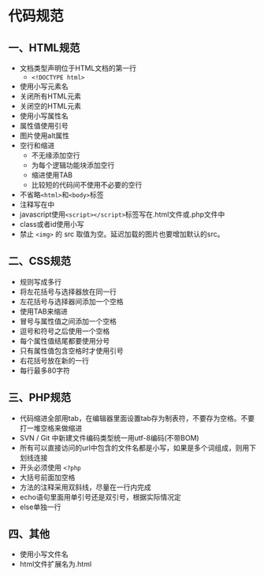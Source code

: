 # 代码规范

## 一、HTML规范
* 文档类型声明位于HTML文档的第一行
    * `<!DOCTYPE html>`
* 使用小写元素名
* 关闭所有HTML元素
* 关闭空的HTML元素
* 使用小写属性名
* 属性值使用引号
* 图片使用alt属性
* 空行和缩进
    * 不无缘添加空行
    * 为每个逻辑功能块添加空行
    * 缩进使用TAB
    * 比较短的代码间不使用不必要的空行
* 不省略`<html>`和`<body>`标签
* 注释写在<!--这是注释-->中
* javascript使用`<script></script>`标签写在.html文件或.php文件中
* class或者id使用小写
* 禁止 `<img>` 的 src 取值为空。延迟加载的图片也要增加默认的src。

## 二、CSS规范
* 规则写成多行
* 将左花括号与选择器放在同一行
* 左花括号与选择器间添加一个空格
* 使用TAB来缩进
* 冒号与属性值之间添加一个空格
* 逗号和符号之后使用一个空格
* 每个属性值结尾都要使用分号
* 只有属性值包含空格时才使用引号
* 右花括号放在新的一行
* 每行最多80字符

## 三、PHP规范
* 代码缩进全部用tab，在编辑器里面设置tab存为制表符，不要存为空格。不要打一堆空格来做缩进
* SVN / Git 中新建文件编码类型统一用utf-8编码(不带BOM)
* 所有可以直接访问的url中包含的文件名都是小写，如果是多个词组成，则用下划线连接
* 开头必须使用 `<?php`
* 大括号前面加空格
* 方法的注释采用双斜线，尽量在一行内完成
* echo语句里面用单引号还是双引号，根据实际情况定 
* else单独一行

## 四、其他
* 使用小写文件名
* html文件扩展名为.html